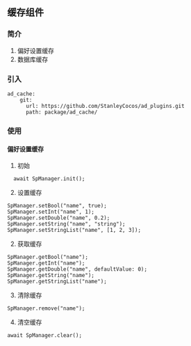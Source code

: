 ## 缓存组件

### 简介
1. 偏好设置缓存
2. 数据库缓存

### 引入  
```
ad_cache:
    git:
      url: https://github.com/StanleyCocos/ad_plugins.git
      path: package/ad_cache/
```

### 使用
#### 偏好设置缓存
1. 初始
```
  await SpManager.init();
```

2. 设置缓存
```
SpManager.setBool("name", true);
SpManager.setInt("name", 1);
SpManager.setDouble("name", 0.2);
SpManager.setString("name", "string");
SpManager.setStringList("name", [1, 2, 3]);
```

2. 获取缓存
```
SpManager.getBool("name");
SpManager.getInt("name");
SpManager.getDouble("name", defaultValue: 0);
SpManager.getString("name");
SpManager.getStringList("name");
```

3. 清除缓存
```
SpManager.remove("name");
```

4. 清空缓存
```
await SpManager.clear();
```
